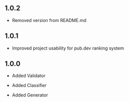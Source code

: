 ## 1.0.2

- Removed version from README.md

## 1.0.1

- Improved project usability for pub.dev ranking system

## 1.0.0

- Added Validator

- Added Classifier

- Added Generator
